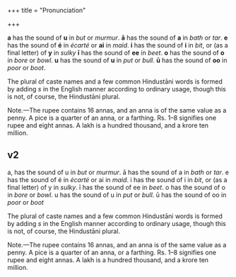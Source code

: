 +++
title = "Pronunciation"

+++

**a**  has the sound of  **u** in *but* or *murmur*.    **ā**  has the sound of  **a** in *bath* or *tar*.    **e**  has the sound of  **é** in *écarté* or **ai** in *maid*.    **i**  has the sound of  **i** in *bit*, or \(as a final letter\) of **y** in *sulky*   **ī**  has the sound of  **ee** in *beet*.    **o**  has the sound of  **o** in *bore* or *bowl*.    **u**  has the sound of  **u** in *put* or *bull*.    **ū**  has the sound of  **oo** in *poor* or *boot*.

The plural of caste names and a few common Hindustāni words is formed by adding *s* in the English manner according to ordinary usage, though this is not, of course, the Hindustāni plural.

Note.—The rupee contains 16 annas, and an anna is of the same value as a penny. A pice is a quarter of an anna, or a farthing. Rs. 1–8 signifies one rupee and eight annas. A lakh is a hundred thousand, and a krore ten million.

## v2

a, has the sound of  u in *but* or *murmur*.    ā has the sound of  a in *bath* or *tar*.    e has the sound of  é in *écarté* or ai in *maid*.    i has the sound of  i in *bit*, or \(as a final letter\) of y in *sulky*.    ī has the sound of  ee in *beet*.    o has the sound of  o in *bore* or *bowl*.    u has the sound of  u in *put* or *bull*.    ū has the sound of  oo in *poor* or *boot*

The plural of caste names and a few common Hindustāni words is formed by adding *s* in the English manner according to ordinary usage, though this is not, of course, the Hindustāni plural.

Note.—The rupee contains 16 annas, and an anna is of the same value as a penny. A pice is a quarter of an anna, or a farthing. Rs. 1–8 signifies one rupee and eight annas. A lakh is a hundred thousand, and a krore ten million.

